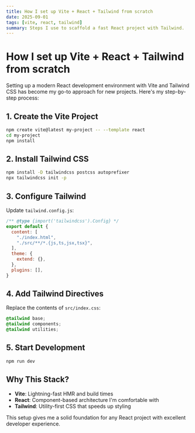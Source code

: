 ```yaml
---
title: How I set up Vite + React + Tailwind from scratch
date: 2025-09-01
tags: [vite, react, tailwind]
summary: Steps I use to scaffold a fast React project with Tailwind.
---
```


# How I set up Vite + React + Tailwind from scratch

Setting up a modern React development environment with Vite and Tailwind CSS has become my go-to approach for new projects. Here's my step-by-step process:

## 1. Create the Vite Project

```bash
npm create vite@latest my-project -- --template react
cd my-project
npm install
```

## 2. Install Tailwind CSS

```bash
npm install -D tailwindcss postcss autoprefixer
npx tailwindcss init -p
```

## 3. Configure Tailwind

Update `tailwind.config.js`:

```javascript
/** @type {import('tailwindcss').Config} */
export default {
  content: [
    "./index.html",
    "./src/**/*.{js,ts,jsx,tsx}",
  ],
  theme: {
    extend: {},
  },
  plugins: [],
}
```

## 4. Add Tailwind Directives

Replace the contents of `src/index.css`:

```css
@tailwind base;
@tailwind components;
@tailwind utilities;
```

## 5. Start Development

```bash
npm run dev
```

## Why This Stack?

- **Vite**: Lightning-fast HMR and build times
- **React**: Component-based architecture I'm comfortable with
- **Tailwind**: Utility-first CSS that speeds up styling

This setup gives me a solid foundation for any React project with excellent developer experience.
